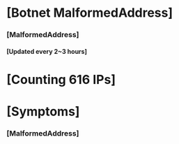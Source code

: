 # [Botnet MalformedAddress]
### [MalformedAddress]
#### [Updated every 2~3 hours]

# [Counting 616 IPs]

# [Symptoms] 
###   [MalformedAddress]
